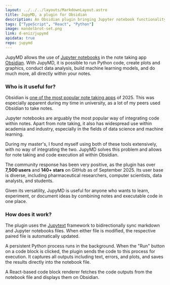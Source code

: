 ```yaml
---
layout: ../../../layouts/MarkdownLayout.astro
title: JupyMD, a plugin for Obsidian
description: An Obsidian plugin bringing Jupyter notebook functionality to markdown notes, powered by Jupytext. 
tags: ["TypeScript", "React", "Python"]
image: mandelbrot-set.png
link: d-eniz/jupymd
apidata: true
repo: jupymd
---
```


JupyMD allows the use of [Jupyter notebooks](https://jupyter.org/) in the note taking app [Obsidian](https://obsidian.md/). With JupyMD, it is possible to run Python code, create plots and graphics, conduct data analysis, build machine learning models, and do much more, all directly within your notes.

### Who is it useful for?

Obsidian is [one of the most popular note taking apps](https://zapier.com/blog/best-note-taking-apps/) of 2025. This was especially apparent during my time in university, as a lot of my peers used Obsidian to take notes.

Jupyter notebooks are arguably the most popular way of integrating code within notes. Apart from note taking, it also has widespread use within academia and industry, especially in the fields of data science and machine learning.

During my master's, I found myself using both of these tools extensively, with no way of integrating the two. JupyMD solves this problem and allows for note taking and code execution all within Obsidian.

The community response has been very positive, as the plugin has over **7,500 users** and **140+ stars** on GitHub as of September 2025. Its user base is diverse, including pharmaceutical researchers, computer scientists, data analysts, and students.

Given its versatility, JupyMD is useful for anyone who wants to learn, experiment, or document ideas by combining notes and executable code in one place.

### How does it work?

The plugin uses the [Jupytext](https://jupytext.readthedocs.io/en/latest/) framework to bidirectionally sync markdown and Jupyter notebooks files. When either file is modified, the respective paired file is automatically updated.

A persistent Python process runs in the background. When the "Run" button on a code block is clicked, the plugin sends the code to this process for execution. It captures all outputs including text, errors, and plots, and saves the results directly into the notebook file.

A React-based code block renderer fetches the code outputs from the notebook file and displays them on Obsidian. 


